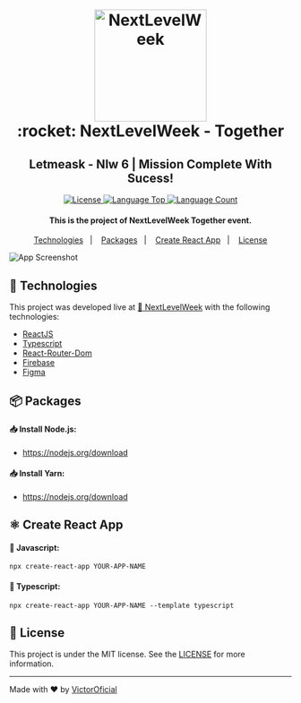 <h1 align="center"> 
  <img alt="NextLevelWeek" src="https://user-images.githubusercontent.com/79101105/123453487-ffa91500-d5b5-11eb-887f-1a8f93bf889b.png" width="200px"/>  
  <br>  
   :rocket: NextLevelWeek - Together
</h1>  
<h2 align="center">Letmeask - Nlw 6 | Mission Complete With Sucess!</h2>

<p align="center">
  <a href="https://github.com/VictorOficial/Letmeask/blob/master/LICENSE"> 
    <img alt="License" src="https://img.shields.io/github/license/VictorOficial/Letmeask?style=for-the-badge"> 
  </a>
  <a href="https://github.com/VictorOficial/Letmeask"> 
    <img alt="Language Top" src="https://img.shields.io/github/languages/top/VictorOficial/Letmeask?style=for-the-badge"> 
  </a>
  <a href="https://github.com/VictorOficial/Letmeask"> 
    <img alt="Language Count" src="https://img.shields.io/github/languages/count/VictorOficial/Letmeask?style=for-the-badge"> 
  </a>
</p>
 
<h4 align="center">
  This is the project of NextLevelWeek Together event.
</h4> 

<p align="center">
  <a href="#rocket-technologies">Technologies</a>&nbsp;&nbsp;&nbsp;|&nbsp;&nbsp;&nbsp;
  <a href="#package-packages">Packages</a>&nbsp;&nbsp;&nbsp;|&nbsp;&nbsp;&nbsp;
  <a href="#atom_symbol-create-react-app">Create React App</a>&nbsp;&nbsp;&nbsp;|&nbsp;&nbsp;&nbsp;
  <a href="#memo-license">License</a>
</p>

![App Screenshot](https://user-images.githubusercontent.com/79101105/123478162-730e4f00-d5d5-11eb-91a4-00fa89c88fdc.png) 

## :rocket: Technologies

This project was developed live at [🚀 NextLevelWeek](https://nextlevelweek.com) with the following technologies:

- [ReactJS](reactjs) 
- [Typescript][ts] 
- [React-Router-Dom](reactRouterDom) 
- [Firebase](firebase) 
- [Figma](figma) 

## :package: Packages

#### :inbox_tray: Install Node.js:
  - https://nodejs.org/download

#### :inbox_tray: Install Yarn:
  - https://nodejs.org/download

## :atom_symbol: Create React App

#### :small_orange_diamond: Javascript: 
    npx create-react-app YOUR-APP-NAME

#### :small_orange_diamond: Typescript: 
    npx create-react-app YOUR-APP-NAME --template typescript

## :memo: License

This project is under the MIT license. See the [LICENSE](https://github.com/VictorOficial/Letmeask/blob/master/LICENSE) for more information.

---

Made with ♥ by [VictorOficial](https://github.com/VictorOficial)

[reactJs]: https://reactjs.org
[ts]: https://www.typescriptlang.org
[reactRouterDom]: https://github.com/ReactTraining/react-router
[firebase]: https://console.firebase.google.com/
[figm]: https://figma.com

